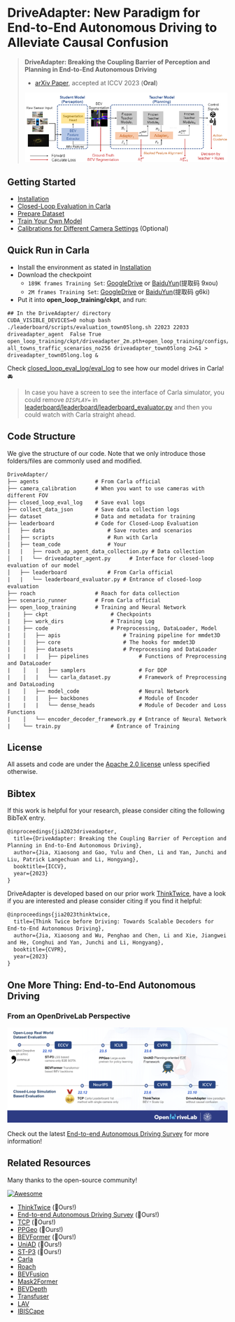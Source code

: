 # DriveAdapter: New Paradigm for End-to-End Autonomous Driving to Alleviate Causal Confusion

> **DriveAdapter: Breaking the Coupling Barrier of Perception and Planning in End-to-End Autonomous Driving**
> - [arXiv Paper](https://arxiv.org/abs/2308.00398), accepted at ICCV 2023 (**Oral**)
> 
> ![pipeline](src/pipeline.PNG)  
## Getting Started

- [Installation](docs/INSTALL.md)
- [Closed-Loop Evaluation in Carla](docs/EVAL.md)
- [Prepare Dataset](docs/DATA_PREP.md)
- [Train Your Own Model](docs/TRAIN.md)
- [Calibrations for Different Camera Settings](camera_calibration/README.md) (Optional)

## Quick Run in Carla

- Install the environment as stated in [Installation](docs/INSTALL.md)
- Download the checkpoint
  - `189K frames Training Set`: [GoogleDrive](https://drive.google.com/file/d/1ezaOmsz0lwuWckiJtBIDkhviOS35oEhZ/view?usp=sharing) or [BaiduYun](https://pan.baidu.com/s/1mxImkL5TiPgdoegbwCDglg?pwd=9xou)(提取码 9xou)
  - `2M frames Training Set`: [GoogleDrive](https://drive.google.com/file/d/1IFyRftYFg72AxoSePrW2oTg-cH4l3MFV/view?usp=sharing) or [BaiduYun](https://pan.baidu.com/s/1EcYuftXpbLTnm-FMCq1Umg?pwd=g6ki)(提取码 g6ki)
- Put it into **open_loop_training/ckpt**, and run:

```shell
## In the DriveAdapter/ directory
CUDA_VISIBLE_DEVICES=0 nohup bash ./leaderboard/scripts/evaluation_town05long.sh 22023 22033 driveadapter_agent  False True open_loop_training/ckpt/driveadapter_2m.pth+open_loop_training/configs/driveadapter.py all_towns_traffic_scenarios_no256 driveadapter_town05long 2>&1 > driveadapter_town05long.log &
```

Check [closed_loop_eval_log/eval_log](closed_loop_eval_log/eval_log) to see how our model drives in Carla! :oncoming_automobile:

> In case you have a screen to see the interface of Carla simulator, you could remove *`DISPLAY=`* in [leaderboard/leaderboard/leaderboard_evaluator.py](leaderboard/leaderboard/leaderboard_evaluator.py) and then you could watch with Carla straight ahead. 


## Code Structure

We give the structure of our code. Note that we only introduce those folders/files are commonly used and modified.

    DriveAdapter/
    ├── agents                  # From Carla official
    ├── camera_calibration      # When you want to use cameras with different FOV
    ├── closed_loop_eval_log    # Save eval logs
    ├── collect_data_json       # Save data collection logs
    ├── dataset                 # Data and metadata for training
    ├── leaderboard             # Code for Closed-Loop Evaluation
    │   ├── data                    # Save routes and scenarios
    │   ├── scripts                 # Run with Carla
    │   ├── team_code               # Your
    |   |   ├── roach_ap_agent_data_collection.py # Data collection
    │   |   └── driveadapter_agent.py      # Interface for closed-loop evaluation of our model
    │   ├── leaderboard             # From Carla official
    |   |   └── leaderboard_evaluator.py # Entrance of closed-loop evaluation
    ├── roach                   # Roach for data collection
    ├── scenario_runner         # From Carla official
    ├── open_loop_training      # Training and Neural Network
    |    ├── ckpt                    # Checkpoints
    |    ├── work_dirs               # Training Log
    |    ├── code                    # Preprocessing, DataLoader, Model
    |    │   ├── apis                    # Training pipeline for mmdet3D
    |    │   ├── core                    # The hooks for mmdet3D
    |    │   ├── datasets                # Preprocessing and DataLoader
    |    |   |   ├── pipelines                # Functions of Preprocessing and DataLoader
    |    │   |   ├── samplers                 # For DDP
    |    │   |   └── carla_dataset.py         # Framework of Preprocessing and DataLoading
    |    │   ├── model_code                   # Neural Network
    |    |   |   ├── backbones                # Module of Encoder
    |    |   |   └── dense_heads              # Module of Decoder and Loss Functions
    |    │   └── encoder_decoder_framework.py # Entrance of Neural Network
    |    └── train.py                # Entrance of Training

## License

All assets and code are under the [Apache 2.0 license](./LICENSE) unless specified otherwise.

## Bibtex
If this work is helpful for your research, please consider citing the following BibTeX entry.

```
@inproceedings{jia2023driveadapter,
  title={DriveAdapter: Breaking the Coupling Barrier of Perception and Planning in End-to-End Autonomous Driving},
  author={Jia, Xiaosong and Gao, Yulu and Chen, Li and Yan, Junchi and Liu, Patrick Langechuan and Li, Hongyang},
  booktitle={ICCV},
  year={2023}
}
```

DriveAdapter is developed based on our prior work [ThinkTwice](https://github.com/OpenDriveLab/ThinkTwice), 
have a look if you are interested and please consider citing if you find it helpful:
```
@inproceedings{jia2023thinktwice,
  title={Think Twice before Driving: Towards Scalable Decoders for End-to-End Autonomous Driving},
  author={Jia, Xiaosong and Wu, Penghao and Chen, Li and Xie, Jiangwei and He, Conghui and Yan, Junchi and Li, Hongyang},
  booktitle={CVPR},
  year={2023}
} 
```

## One More Thing: End-to-End Autonomous Driving 
### From an OpenDriveLab Perspective
![e2e](src/opendrivelab_e2e_update.png) 


Check out the latest [End-to-end Autonomous Driving Survey](https://github.com/OpenDriveLab/End-to-end-Autonomous-Driving) 
for more information!



## Related Resources
Many thanks to the open-source community!

[![Awesome](https://awesome.re/badge.svg)](https://awesome.re)
- [ThinkTwice](https://github.com/OpenDriveLab/ThinkTwice) (:rocket:Ours!)
- [End-to-end Autonomous Driving Survey](https://github.com/OpenDriveLab/End-to-end-Autonomous-Driving) (:rocket:Ours!)
- [TCP](https://github.com/OpenDriveLab/TCP) (:rocket:Ours!)
- [PPGeo](https://github.com/OpenDriveLab/PPGeo) (:rocket:Ours!)
- [BEVFormer](https://github.com/fundamentalvision/BEVFormer) (:rocket:Ours!)
- [UniAD](https://github.com/OpenDriveLab/UniAD) (:rocket:Ours!)
- [ST-P3](https://github.com/OpenDriveLab/ST-P3) (:rocket:Ours!)
- [Carla](https://github.com/carla-simulator/carla)
- [Roach](https://github.com/zhejz/carla-roach)
- [BEVFusion](https://github.com/mit-han-lab/bevfusion)
- [Mask2Former](https://github.com/facebookresearch/Mask2Former)
- [BEVDepth](https://github.com/Megvii-BaseDetection/BEVDepth)
- [Transfuser](https://github.com/autonomousvision/transfuser)
- [LAV](https://github.com/dotchen/LAV)
- [IBISCape](https://github.com/AbanobSoliman/IBISCape)
